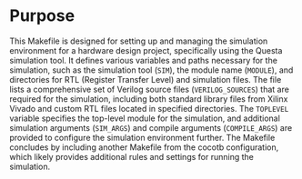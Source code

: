 # Purpose
This Makefile is designed for setting up and managing the simulation environment for a hardware design project, specifically using the Questa simulation tool. It defines various variables and paths necessary for the simulation, such as the simulation tool (`SIM`), the module name (`MODULE`), and directories for RTL (Register Transfer Level) and simulation files. The file lists a comprehensive set of Verilog source files (`VERILOG_SOURCES`) that are required for the simulation, including both standard library files from Xilinx Vivado and custom RTL files located in specified directories. The `TOPLEVEL` variable specifies the top-level module for the simulation, and additional simulation arguments (`SIM_ARGS`) and compile arguments (`COMPILE_ARGS`) are provided to configure the simulation environment further. The Makefile concludes by including another Makefile from the cocotb configuration, which likely provides additional rules and settings for running the simulation.

